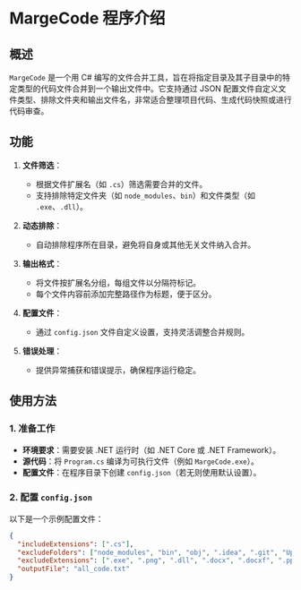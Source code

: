 # MargeCode 程序介绍

## 概述

`MargeCode` 是一个用 C# 编写的文件合并工具，旨在将指定目录及其子目录中的特定类型的代码文件合并到一个输出文件中。它支持通过 JSON 配置文件自定义文件类型、排除文件夹和输出文件名，非常适合整理项目代码、生成代码快照或进行代码审查。

## 功能

1. **文件筛选**：
   - 根据文件扩展名（如 `.cs`）筛选需要合并的文件。
   - 支持排除特定文件夹（如 `node_modules`、`bin`）和文件类型（如 `.exe`、`.dll`）。

2. **动态排除**：
   - 自动排除程序所在目录，避免将自身或其他无关文件纳入合并。

3. **输出格式**：
   - 将文件按扩展名分组，每组文件以分隔符标记。
   - 每个文件内容前添加完整路径作为标题，便于区分。

4. **配置文件**：
   - 通过 `config.json` 文件自定义设置，支持灵活调整合并规则。

5. **错误处理**：
   - 提供异常捕获和错误提示，确保程序运行稳定。

## 使用方法

### 1. 准备工作

- **环境要求**：需要安装 .NET 运行时（如 .NET Core 或 .NET Framework）。
- **源代码**：将 `Program.cs` 编译为可执行文件（例如 `MargeCode.exe`）。
- **配置文件**：在程序目录下创建 `config.json`（若无则使用默认设置）。

### 2. 配置 `config.json`

以下是一个示例配置文件：

```json
{
  "includeExtensions": [".cs"],
  "excludeFolders": ["node_modules", "bin", "obj", ".idea", ".git", "UploadFile", ".config", ".vs"],
  "excludeExtensions": [".exe", ".png", ".dll", ".docx", ".docxf", ".pptx", ".xlsx", ".json", ".config", ".csproj", ".http", ".sln", ".user"],
  "outputFile": "all_code.txt"
}
